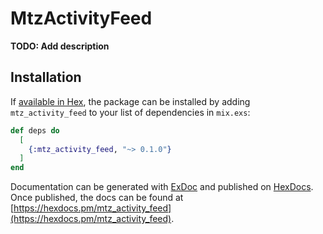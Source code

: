 # MtzActivityFeed

**TODO: Add description**

## Installation

If [available in Hex](https://hex.pm/docs/publish), the package can be installed
by adding `mtz_activity_feed` to your list of dependencies in `mix.exs`:

```elixir
def deps do
  [
    {:mtz_activity_feed, "~> 0.1.0"}
  ]
end
```

Documentation can be generated with [ExDoc](https://github.com/elixir-lang/ex_doc)
and published on [HexDocs](https://hexdocs.pm). Once published, the docs can
be found at [https://hexdocs.pm/mtz_activity_feed](https://hexdocs.pm/mtz_activity_feed).

